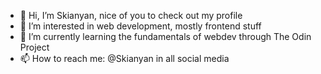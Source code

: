 - 👋 Hi, I’m Skianyan, nice of you to check out my profile
- 👀 I’m interested in web development, mostly frontend stuff
- 🌱 I’m currently learning the fundamentals of webdev through The Odin Project
- 📫 How to reach me: @Skianyan in all social media

<!---
Skianyan/Skianyan is a ✨ special ✨ repository because its `README.md` (this file) appears on your GitHub profile.
You can click the Preview link to take a look at your changes.
--->
